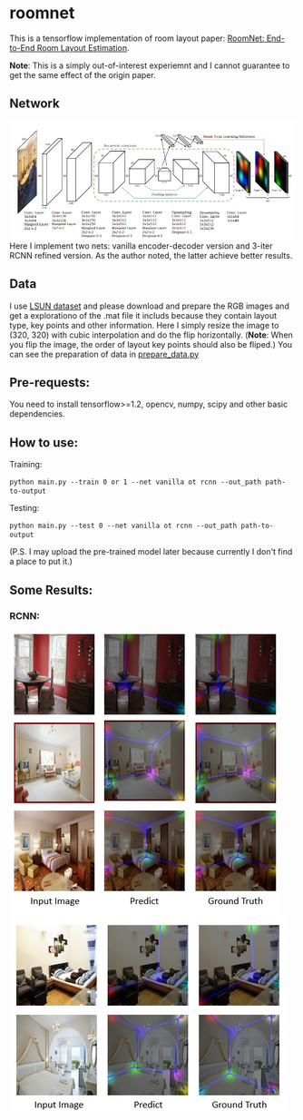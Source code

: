 # roomnet
This is a tensorflow implementation of room layout paper: [RoomNet: End-to-End Room Layout Estimation](https://arxiv.org/pdf/1703.06241.pdf).

**Note**: This is a simply out-of-interest experiemnt and I cannot guarantee to get the same effect of the origin paper.

## Network
![Roomnet network Architecture](https://github.com/GitBoSun/roomnet/blob/master/images/net.png)
Here I implement two nets: vanilla encoder-decoder version and 3-iter RCNN refined version. As the author noted, the latter achieve better results.

## Data
I use [LSUN dataset](http://lsun.cs.princeton.edu/2017/) and please download and prepare the RGB images and get a explorationo of the .mat file it includs because they contain layout type, key points and other information.
Here I simply resize the image to (320, 320) with cubic interpolation and do the flip horizontally. (**Note**: When you flip the image, the order of layout key points should also be fliped.) You can see the preparation of data in [prepare_data.py]()

## Pre-requests:
You need to install tensorflow>=1.2, opencv, numpy, scipy and other basic dependencies.

## How to use:
Training: 
```
python main.py --train 0 or 1 --net vanilla ot rcnn --out_path path-to-output 
```
Testing:
```
python main.py --test 0 --net vanilla ot rcnn --out_path path-to-output 
```
(P.S. I may upload the pre-trained model later because currently I don't find a place to put it.)

## Some Results:
### RCNN:
![RCNN Results](https://github.com/GitBoSun/roomnet/blob/master/images/rcnn.png)
![Vanilla Results](https://github.com/GitBoSun/roomnet/blob/master/images/vanilla.png)
